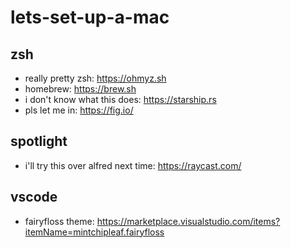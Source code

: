 # lets-set-up-a-mac

## zsh
- really pretty zsh: https://ohmyz.sh
- homebrew: https://brew.sh 
- i don't know what this does: https://starship.rs
- pls let me in: https://fig.io/

## spotlight
- i'll try this over alfred next time: https://raycast.com/

## vscode
- fairyfloss theme: https://marketplace.visualstudio.com/items?itemName=mintchipleaf.fairyfloss
